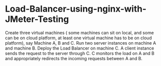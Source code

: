 # Load-Balancer-using-nginx-with-JMeter-Testing
Create three virtual machines ( some machines can sit on local, and some can be on cloud platform, at least one virtual machine has to be on cloud platform), say Machine A, B and C.    Run two server instances on machine A and machine B. Deploy the Load Balancer on machine C. A client instance sends the request to the server through C. C monitors the load on A and B and appropriately redirects the incoming requests between A and B. 
